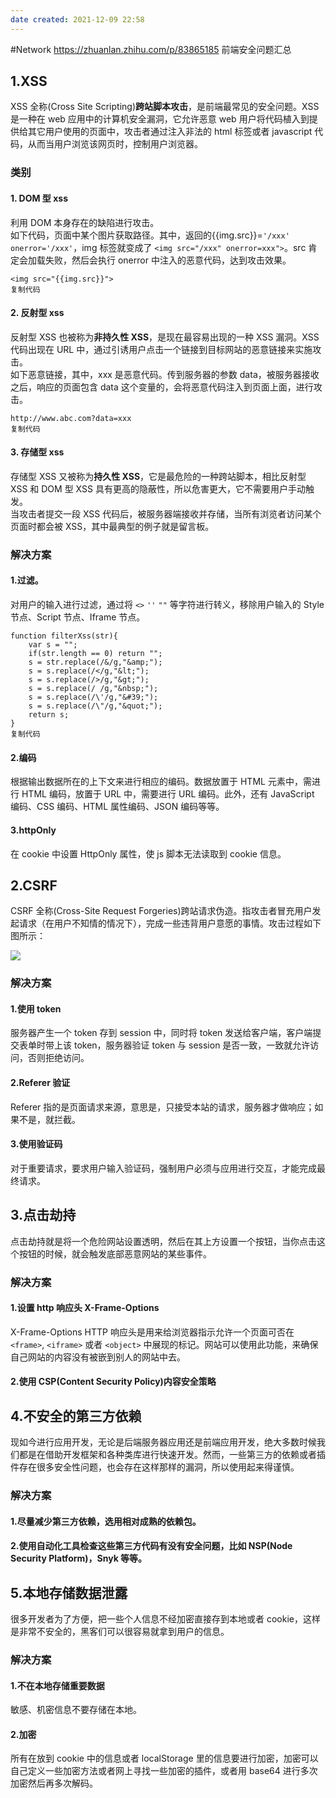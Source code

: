 ```yaml
---
date created: 2021-12-09 22:58
---
```


#Network
<https://zhuanlan.zhihu.com/p/83865185> 前端安全问题汇总

## 1.XSS

XSS 全称(Cross Site Scripting)**跨站脚本攻击**，是前端最常见的安全问题。XSS 是一种在 web 应用中的计算机安全漏洞，它允许恶意 web 用户将代码植入到提供给其它用户使用的页面中，攻击者通过注入非法的 html 标签或者 javascript 代码，从而当用户浏览该网页时，控制用户浏览器。

### 类别

#### 1. DOM 型 xss

利用 DOM 本身存在的缺陷进行攻击。\
如下代码，页面中某个图片获取路径。其中，返回的{{img.src}}=`'/xxx' onerror='/xxx'`，img 标签就变成了 `<img src="/xxx" onerror=xxx">`。src 肯定会加载失败，然后会执行 onerror 中注入的恶意代码，达到攻击效果。

```
<img src="{{img.src}}">
复制代码
```

#### 2. 反射型 xss

反射型 XSS 也被称为**非持久性 XSS**，是现在最容易出现的一种 XSS 漏洞。XSS 代码出现在 URL 中，通过引诱用户点击一个链接到目标网站的恶意链接来实施攻击。\
如下恶意链接，其中，xxx 是恶意代码。传到服务器的参数 data，被服务器接收之后，响应的页面包含 data 这个变量的，会将恶意代码注入到页面上面，进行攻击。

```
http://www.abc.com?data=xxx
复制代码
```

#### 3. 存储型 xss

存储型 XSS 又被称为**持久性 XSS**，它是最危险的一种跨站脚本，相比反射型 XSS 和 DOM 型 XSS 具有更高的隐蔽性，所以危害更大，它不需要用户手动触发。\
当攻击者提交一段 XSS 代码后，被服务器端接收并存储，当所有浏览者访问某个页面时都会被 XSS，其中最典型的例子就是留言板。

### 解决方案

#### 1.过滤。

对用户的输入进行过滤，通过将 `<>` `''` `""` 等字符进行转义，移除用户输入的 Style 节点、Script 节点、Iframe 节点。

```
function filterXss(str){
    var s = "";
    if(str.length == 0) return "";
    s = str.replace(/&/g,"&amp;");
    s = s.replace(/</g,"&lt;");
    s = s.replace(/>/g,"&gt;");
    s = s.replace(/ /g,"&nbsp;");
    s = s.replace(/\'/g,"&#39;");
    s = s.replace(/\"/g,"&quot;");
    return s; 
}
复制代码
```

#### 2.编码

根据输出数据所在的上下文来进行相应的编码。数据放置于 HTML 元素中，需进行 HTML 编码，放置于 URL 中，需要进行 URL 编码。此外，还有 JavaScript 编码、CSS 编码、HTML 属性编码、JSON 编码等等。

#### 3.httpOnly

在 cookie 中设置 HttpOnly 属性，使 js 脚本无法读取到 cookie 信息。

## 2.CSRF

CSRF 全称(Cross-Site Request Forgeries)跨站请求伪造。指攻击者冒充用户发起请求（在用户不知情的情况下），完成一些违背用户意愿的事情。攻击过程如下图所示：

![](https://p1-jj.byteimg.com/tos-cn-i-t2oaga2asx/gold-user-assets/2019/9/15/16d34526b24dc950~tplv-t2oaga2asx-watermark.awebp)

### 解决方案

#### 1.使用 token

服务器产生一个 token 存到 session 中，同时将 token 发送给客户端，客户端提交表单时带上该 token，服务器验证 token 与 session 是否一致，一致就允许访问，否则拒绝访问。

#### 2.Referer 验证

Referer 指的是页面请求来源，意思是，只接受本站的请求，服务器才做响应；如果不是，就拦截。

#### 3.使用验证码

对于重要请求，要求用户输入验证码，强制用户必须与应用进行交互，才能完成最终请求。

## 3.点击劫持

点击劫持就是将一个危险网站设置透明，然后在其上方设置一个按钮，当你点击这个按钮的时候，就会触发底部恶意网站的某些事件。

### 解决方案

#### 1.设置 http 响应头 X-Frame-Options

X-Frame-Options HTTP 响应头是用来给浏览器指示允许一个页面可否在 `<frame>`, `<iframe>` 或者 `<object>` 中展现的标记。网站可以使用此功能，来确保自己网站的内容没有被嵌到别人的网站中去。

#### 2.使用 CSP(Content Security Policy)内容安全策略

## 4.不安全的第三方依赖

现如今进行应用开发，无论是后端服务器应用还是前端应用开发，绝大多数时候我们都是在借助开发框架和各种类库进行快速开发。然而，一些第三方的依赖或者插件存在很多安全性问题，也会存在这样那样的漏洞，所以使用起来得谨慎。

### 解决方案

#### 1.尽量减少第三方依赖，选用相对成熟的依赖包。

#### 2.使用自动化工具检查这些第三方代码有没有安全问题，比如 NSP(Node Security Platform)，Snyk 等等。

## 5.本地存储数据泄露

很多开发者为了方便，把一些个人信息不经加密直接存到本地或者 cookie，这样是非常不安全的，黑客们可以很容易就拿到用户的信息。

### 解决方案

#### 1.不在本地存储重要数据

敏感、机密信息不要存储在本地。

#### 2.加密

所有在放到 cookie 中的信息或者 localStorage 里的信息要进行加密，加密可以自己定义一些加密方法或者网上寻找一些加密的插件，或者用 base64 进行多次加密然后再多次解码。
